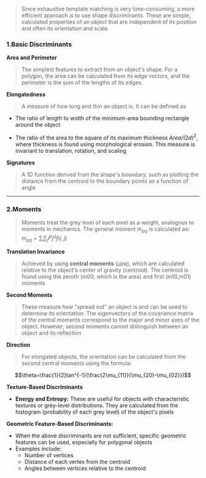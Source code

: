 >Since exhaustive template matching is very time-consuming, a more efficient approach is to use shape discriminants. These are simple, calculated properties of an object that are independent of its position and often its orientation and scale.

### 1.Basic Discriminants

**Area and Perimeter**

>The simplest features to extract from an object's shape. For a polygon, the area can be calculated from its edge vectors, and the perimeter is the sum of the lengths of its edges.

**Elongatedness**

>A measure of how long and thin an object is. It can be defined as

* The ratio of length to width of the minimum-area bounding rectangle around the object

* The ratio of the area to the square of its maximum thickness $Area/(2d)^2$, where thickness is found using morphological erosion. This measure is invariant to translation, rotation, and scaling

**Signatures**

>A 1D function derived from the shape's boundary, such as plotting the distance from the centroid to the boundary points as a function of angle

***
### 2.Moments

>Moments treat the grey level of each pixel as a weight, analogous to moments in mechanics. The general moment $m_{pq}$ is calculated as: $m_{pq}=\sum_{i}\sum_{j}i^{p}j^{q}f(i,j)$

**Translation Invariance**

>Achieved by using **central moments** (μpq​), which are calculated relative to the object's center of gravity (centroid). The centroid is found using the zeroth (m00​, which is the area) and first (m10​,m01​) moments

**Second Moments**

>These measure how "spread out" an object is and can be used to determine its orientation. The eigenvectors of the covariance matrix of the central moments correspond to the major and minor axes of the object. However, second moments cannot distinguish between an object and its reflection

**Direction**

>For elongated objects, the orientation can be calculated from the second central moments using the formula:

$$\theta=\frac{1}{2}tan^{-1}(\frac{2\mu_{11}}{\mu_{20}-\mu_{02}})$$

**Texture-Based Discriminants**

* **Energy and Entropy:** These are useful for objects with characteristic textures or grey-level distributions. They are calculated from the histogram (probability of each grey level) of the object's pixels

**Geometric Feature-Based Discriminants:**

* When the above discriminants are not sufficient, specific geometric features can be used, especially for polygonal objects
* Examples include:
	* Number of vertices
	* Distance of each vertex from the centroid
	* Angles between vertices relative to the centroid